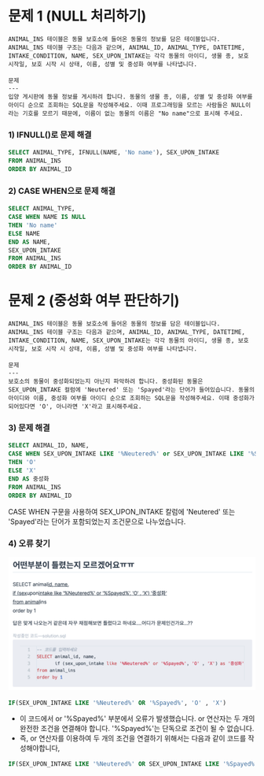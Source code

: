 # 문제 1 (NULL 처리하기)
```
ANIMAL_INS 테이블은 동물 보호소에 들어온 동물의 정보를 담은 테이블입니다. ANIMAL_INS 테이블 구조는 다음과 같으며, ANIMAL_ID, ANIMAL_TYPE, DATETIME, INTAKE_CONDITION, NAME, SEX_UPON_INTAKE는 각각 동물의 아이디, 생물 종, 보호 시작일, 보호 시작 시 상태, 이름, 성별 및 중성화 여부를 나타냅니다.

문제
---
입양 게시판에 동물 정보를 게시하려 합니다. 동물의 생물 종, 이름, 성별 및 중성화 여부를 아이디 순으로 조회하는 SQL문을 작성해주세요. 이때 프로그래밍을 모르는 사람들은 NULL이라는 기호를 모르기 때문에, 이름이 없는 동물의 이름은 "No name"으로 표시해 주세요.
```

### 1) IFNULL()로 문제 해결
```SQL
SELECT ANIMAL_TYPE, IFNULL(NAME, 'No name'), SEX_UPON_INTAKE
FROM ANIMAL_INS
ORDER BY ANIMAL_ID
```

### 2) CASE WHEN으로 문제 해결
```SQL
SELECT ANIMAL_TYPE,
CASE WHEN NAME IS NULL
THEN 'No name'
ELSE NAME
END AS NAME,
SEX_UPON_INTAKE
FROM ANIMAL_INS
ORDER BY ANIMAL_ID
```

# 문제 2 (중성화 여부 판단하기)
```
ANIMAL_INS 테이블은 동물 보호소에 들어온 동물의 정보를 담은 테이블입니다. ANIMAL_INS 테이블 구조는 다음과 같으며, ANIMAL_ID, ANIMAL_TYPE, DATETIME, INTAKE_CONDITION, NAME, SEX_UPON_INTAKE는 각각 동물의 아이디, 생물 종, 보호 시작일, 보호 시작 시 상태, 이름, 성별 및 중성화 여부를 나타냅니다.

문제
---
보호소의 동물이 중성화되었는지 아닌지 파악하려 합니다. 중성화된 동물은 SEX_UPON_INTAKE 컬럼에 'Neutered' 또는 'Spayed'라는 단어가 들어있습니다. 동물의 아이디와 이름, 중성화 여부를 아이디 순으로 조회하는 SQL문을 작성해주세요. 이때 중성화가 되어있다면 'O', 아니라면 'X'라고 표시해주세요.
```

### 3) 문제 해결
```SQL
SELECT ANIMAL_ID, NAME,
CASE WHEN SEX_UPON_INTAKE LIKE '%Neutered%' or SEX_UPON_INTAKE LIKE '%Spayed%'
THEN 'O'
ELSE 'X'
END AS 중성화
FROM ANIMAL_INS
ORDER BY ANIMAL_ID
```
CASE WHEN 구문을 사용하여 SEX_UPON_INTAKE 칼럼에 'Neutered' 또는 'Spayed'라는 단어가 포함되었는지 조건문으로 나누었습니다.

### 4) 오류 찾기

![7th_assignment_01](../7th_assignment/7th_assignment_image/7th_assignment_01.png)

```SQL
IF(SEX_UPON_INTAKE LIKE '%Neutered%' OR '%Spayed%', 'O' , 'X')
```
- 이 코드에서 or '%Spayed%' 부분에서 오류가 발생했습니다. or 연산자는 두 개의 완전한 조건을 연결해야 합니다. '%Spayed%'는 단독으로 조건이 될 수 없습니다.
- 즉, or 연산자를 이용하여 두 개의 조건을 연결하기 위해서는 다음과 같이 코드를 작성해야합니다,

```SQL
IF(SEX_UPON_INTAKE LIKE '%Neutered%' OR SEX_UPON_INTAKE LIKE '%Spayed%', 'O', 'X')
```